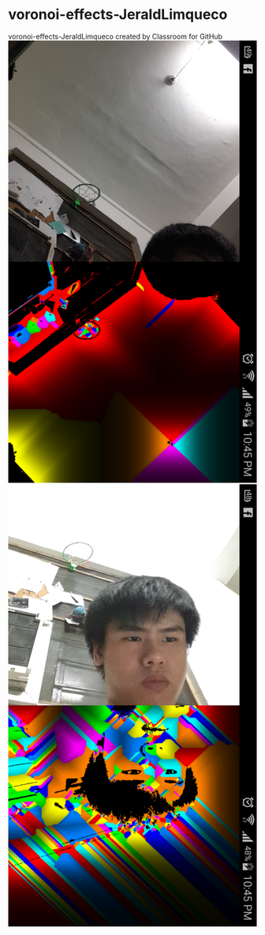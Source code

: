 # voronoi-effects-JeraldLimqueco
voronoi-effects-JeraldLimqueco created by Classroom for GitHub
![alt tag](https://github.com/DeLaSalleUniversity-Manila/voronoi-effects-JeraldLimqueco/blob/master/device-2015-12-07-224855.png)
![alt tag](https://github.com/DeLaSalleUniversity-Manila/voronoi-effects-JeraldLimqueco/blob/master/device-2015-12-07-224917.png)
